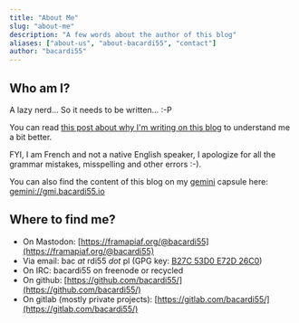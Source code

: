 ```yaml
---
title: "About Me"
slug: "about-me"
description: "A few words about the author of this blog"
aliases: ["about-us", "about-bacardi55", "contact"]
author: "bacardi55"
---
```


## Who am I?

A lazy nerd… So it needs to be written… :-P

You can read [this post about why I'm writing on this blog](/posts/2020/04/25/why-do-i-write-on-this-blog/) to understand me a bit better.

FYI, I am French and not a native English speaker, I apologize for all the grammar mistakes, misspelling and other errors :-).

You can also find the content of this blog on my [gemini](https://gemini.circumlunar.space/) capsule here: [gemini://gmi.bacardi55.io](gemini://gmi.bacardi55.io)

## Where to find me?

- On Mastodon: [https://framapiaf.org/@bacardi55](https://framapiaf.org/@bacardi55)
- Via email: bac _at_ rdi55 _dot_ pl (GPG key: [B27C 53D0 E72D 26C0](/files/pubkey.txt))
- On IRC: bacardi55 on freenode or recycled
- On github: [https://github.com/bacardi55/](https://github.com/bacardi55/)
- On gitlab (mostly private projects): [https://gitlab.com/bacardi55/](https://gitlab.com/bacardi55/)
